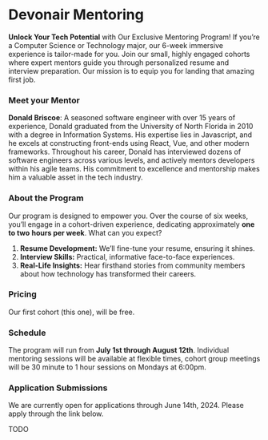 # Devonair Mentoring

**Unlock Your Tech Potential** with Our Exclusive Mentoring Program! If you’re a Computer Science or Technology major, our 6-week immersive experience is tailor-made for you. Join our small, highly engaged cohorts where expert mentors guide you through personalized resume and interview preparation. Our mission is to equip you for landing that amazing first job. 

### Meet your Mentor

**Donald Briscoe**: A seasoned software engineer with over 15 years of experience, Donald graduated from the University of North Florida in 2010 with a degree in Information Systems. His expertise lies in Javascript, and he excels at constructing front-ends using React, Vue, and other modern frameworks. Throughout his career, Donald has interviewed dozens of software engineers across various levels, and actively mentors developers within his agile teams. His commitment to excellence and mentorship makes him a valuable asset in the tech industry.

### About the Program

Our program is designed to empower you. Over the course of six weeks, you’ll engage in a cohort-driven experience, dedicating approximately **one to two** **hours per week**. What can you expect?

1. **Resume Development:** We’ll fine-tune your resume, ensuring it shines.
2. **Interview Skills:** Practical, informative face-to-face experiences.
3. **Real-Life Insights:** Hear firsthand stories from community members about how technology has transformed their careers.

### Pricing

Our first cohort (this one), will be free.

### Schedule

The program will run from **July 1st through August 12th**. Individual mentoring sessions will be available at flexible times, cohort group meetings will be 30 minute to 1 hour sessions on Mondays at 6:00pm.

### Application Submissions

We are currently open for applications through June 14th, 2024. Please apply through the link below.

TODO